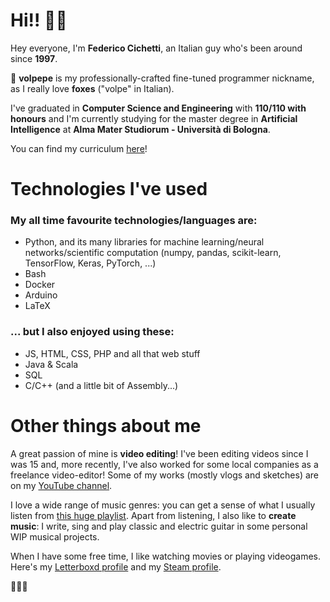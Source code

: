 # Hi!! 👋🦊

Hey everyone, I'm **Federico Cichetti**, an Italian guy who's been around since **1997**. 

🦊 **volpepe** is my professionally-crafted fine-tuned programmer nickname, as I really love **foxes** ("volpe" in Italian).

I've graduated in **Computer Science and Engineering** with **110/110 with honours** and I'm currently studying for the master degree in **Artificial Intelligence** at **Alma Mater Studiorum - Università di Bologna**.

You can find my curriculum [here](https://drive.google.com/file/d/1896c7q0FP4jTZPDEyvIkTtkkrCbaBCAS/view?usp=sharing)!

# Technologies I've used

### My all time favourite technologies/languages are:
* Python, and its many libraries for machine learning/neural networks/scientific computation (numpy, pandas, scikit-learn, TensorFlow, Keras, PyTorch, ...)
* Bash
* Docker
* Arduino
* LaTeX

### ... but I also enjoyed using these:
* JS, HTML, CSS, PHP and all that web stuff
* Java & Scala
* SQL
* C/C++ (and a little bit of Assembly...)

# Other things about me

A great passion of mine is **video editing**! I've been editing videos since I was 15 and, more recently, I've also worked for some local companies as a freelance video-editor! Some of my works (mostly vlogs and sketches) are on my [YouTube channel](https://www.youtube.com/c/ciccosity).

I love a wide range of music genres: you can get a sense of what I usually listen from [this huge playlist](https://open.spotify.com/embed/playlist/1T4VfvXqcOVPF4iR8Cw8tI). Apart from listening, I also like to **create music**: I write, sing and play classic and electric guitar in some personal WIP musical projects. 

When I have some free time, I like watching movies or playing videogames. Here's my [Letterboxd profile](https://letterboxd.com/volpepe/) and my [Steam profile](https://steamcommunity.com/id/volpepe/). 

🌈🌈🌈
